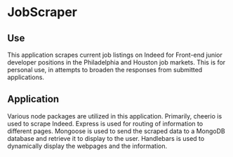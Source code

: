 # JobScraper

## Use
This application scrapes current job listings on Indeed for Front-end junior developer positions in the Philadelphia and Houston job markets. This is for personal use, in attempts to broaden the responses from submitted applications.

## Application
Various node packages are utilized in this application. Primarily, cheerio is used to scrape Indeed. Express is used for routing of information to different pages. Mongoose is used to send the scraped data to a MongoDB database and retrieve it to display to the user. Handlebars is used to dynamically display the webpages and the information.
